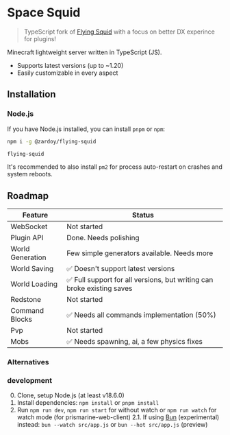 # Space Squid

> TypeScript fork of [Flying Squid](https://github.com/PrismarineJS/flying-squid) with a focus on better DX experince for plugins!

Minecraft lightweight server written in TypeScript (JS).

- Supports latest versions (up to ~1.20)
- Easily customizable in every aspect

## Installation

### Node.js

If you have Node.js installed, you can install `pnpm` or `npm`:

```bash
npm i -g @zardoy/flying-squid
```

```bash
flying-squid
```

It's recommended to also install `pm2` for process auto-restart on crashes and system reboots.

## Roadmap

| Feature          | Status                                                                |
| ---------------- | --------------------------------------------------------------------- |
| WebSocket        | Not started                                                           |
| Plugin API       | Done. Needs polishing                                                 |
| World Generation | Few simple generators available. Needs more                           |
| World Saving     | ✅ Doesn't support latest versions                                     |
| World Loading    | ✅ Full support for all versions, but writing can broke existing saves |
| Redstone         | Not started                                                           |
| Command Blocks   | ✅ Needs all commands implementation (50%)                             |
| Pvp              | Not started                                                           |
| Mobs             | ✅ Needs spawning, ai, a few physics fixes                             |

### Alternatives

### development

0. Clone, setup Node.js (at least v18.6.0)
1. Install dependencies: `npm install` or `pnpm install`
2. Run `npm run dev`, `npm run start` for without watch or `npm run watch` for watch mode (for prismarine-web-client)
2.1. If using [Bun](https://bun.sh) (experimental) instead: `bun --watch src/app.js` or `bun --hot src/app.js` (preview)
